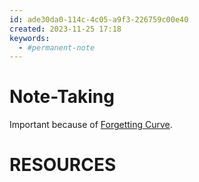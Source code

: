```yaml
---
id: ade30da0-114c-4c05-a9f3-226759c00e40
created: 2023-11-25 17:18
keywords:
  - #permanent-note
---
```



Note-Taking
======================================================================

Important because of [Forgetting Curve](../../learning/knowledge/forgetting-curve.md).




RESOURCES
======================================================================
